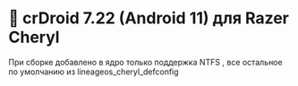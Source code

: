 # :paw_prints: crDroid 7.22 (Android 11) для Razer Cheryl
При сборке добавлено в ядро только поддержка NTFS , все остальное по умолчанию из lineageos_cheryl_defconfig
